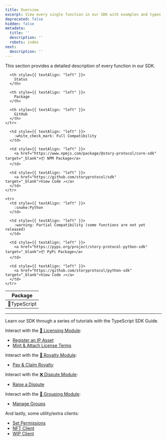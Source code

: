 ```yaml
---
title: Overview
excerpt: View every single function in our SDK with examples and types.
deprecated: false
hidden: false
metadata:
  title: ''
  description: ''
  robots: index
next:
  description: ''
---
```

This section provides a detailed description of every function in our SDK.

<Table align={["left","left","left","left"]}>
  <thead>
    <tr>
      <th style={{ textAlign: "left" }}>
        Package
      </th>

      <th style={{ textAlign: "left" }}>
        Status
      </th>

      <th style={{ textAlign: "left" }}>
        Package
      </th>

      <th style={{ textAlign: "left" }}>
        GitHub
      </th>
    </tr>
  </thead>

  <tbody>
    <tr>
      <td style={{ textAlign: "left" }}>
        🔷TypeScript
      </td>

      <td style={{ textAlign: "left" }}>
        :white_check_mark: Full Compatibility
      </td>

      <td style={{ textAlign: "left" }}>
        <a href="https://www.npmjs.com/package/@story-protocol/core-sdk" target="_blank">📦 NPM Package</a>
      </td>

      <td style={{ textAlign: "left" }}>
        <a href="https://github.com/storyprotocol/sdk" target="_blank">View Code ↗️</a>
      </td>
    </tr>

    <tr>
      <td style={{ textAlign: "left" }}>
        :snake:Python
      </td>

      <td style={{ textAlign: "left" }}>
        :warning: Partial Compatibility (some functions are not yet released)
      </td>

      <td style={{ textAlign: "left" }}>
        <a href="https://pypi.org/project/story-protocol-python-sdk" target="_blank">📦 PyPi Package</a>
      </td>

      <td style={{ textAlign: "left" }}>
        <a href="https://github.com/storyprotocol/python-sdk" target="_blank">View Code ↗️</a>
      </td>
    </tr>
  </tbody>
</Table>

***

<Cards columns={1}>
  <Card title="Step-by-Step Guide" href="https://docs.story.foundation/docs/typescript-sdk" icon="fa-home" target="_blank">
    Learn our SDK through a series of tutorials with the TypeScript SDK Guide.
  </Card>
</Cards>

Interact with the [📜 Licensing Module](doc:licensing-module):

* [Register an IP Asset](doc:sdk-ipasset)
* [Mint & Attach License Terms](doc:sdk-license)

Interact with the [💸 Royalty Module](doc:royalty-module):

* [Pay & Claim Royalty](doc:sdk-royalty)

Interact with the [❌ Dispute Module](doc:dispute-module):

* [Raise a Dispute](doc:sdk-dispute)

Interact with the [👥 Grouping Module](doc:grouping-module):

* [Manage Groups](doc:sdk-group)

And lastly, some utility/extra clients:

* [Set Permissions](doc:sdk-permissions)
* [NFT Client](doc:sdk-nftclient)
* [WIP Client](doc:wip-client)